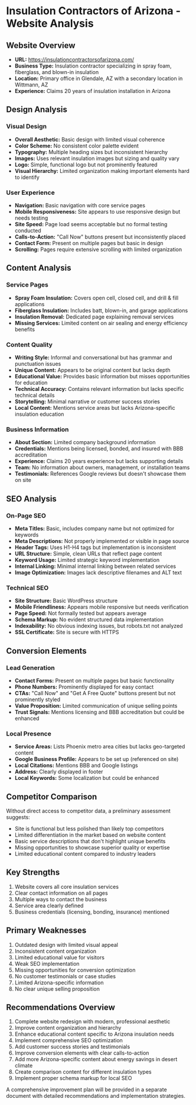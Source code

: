 # Insulation Contractors of Arizona - Website Analysis

## Website Overview
- **URL:** https://insulationcontractorsofarizona.com/
- **Business Type:** Insulation contractor specializing in spray foam, fiberglass, and blown-in insulation
- **Location:** Primary office in Glendale, AZ with a secondary location in Wittmann, AZ
- **Experience:** Claims 20 years of insulation installation in Arizona

## Design Analysis

### Visual Design
- **Overall Aesthetic:** Basic design with limited visual coherence
- **Color Scheme:** No consistent color palette evident
- **Typography:** Multiple heading sizes but inconsistent hierarchy
- **Images:** Uses relevant insulation images but sizing and quality vary
- **Logo:** Simple, functional logo but not prominently featured
- **Visual Hierarchy:** Limited organization making important elements hard to identify

### User Experience
- **Navigation:** Basic navigation with core service pages
- **Mobile Responsiveness:** Site appears to use responsive design but needs testing
- **Site Speed:** Page load seems acceptable but no formal testing conducted
- **Calls-to-Action:** "Call Now" buttons present but inconsistently placed
- **Contact Form:** Present on multiple pages but basic in design
- **Scrolling:** Pages require extensive scrolling with limited organization

## Content Analysis

### Service Pages
- **Spray Foam Insulation:** Covers open cell, closed cell, and drill & fill applications
- **Fiberglass Insulation:** Includes batt, blown-in, and garage applications
- **Insulation Removal:** Dedicated page explaining removal services
- **Missing Services:** Limited content on air sealing and energy efficiency benefits

### Content Quality
- **Writing Style:** Informal and conversational but has grammar and punctuation issues
- **Unique Content:** Appears to be original content but lacks depth
- **Educational Value:** Provides basic information but misses opportunities for education
- **Technical Accuracy:** Contains relevant information but lacks specific technical details
- **Storytelling:** Minimal narrative or customer success stories
- **Local Content:** Mentions service areas but lacks Arizona-specific insulation education

### Business Information
- **About Section:** Limited company background information
- **Credentials:** Mentions being licensed, bonded, and insured with BBB accreditation
- **Experience:** Claims 20 years experience but lacks supporting details
- **Team:** No information about owners, management, or installation teams
- **Testimonials:** References Google reviews but doesn't showcase them on site

## SEO Analysis

### On-Page SEO
- **Meta Titles:** Basic, includes company name but not optimized for keywords
- **Meta Descriptions:** Not properly implemented or visible in page source
- **Header Tags:** Uses H1-H4 tags but implementation is inconsistent
- **URL Structure:** Simple, clean URLs that reflect page content
- **Keyword Usage:** Limited strategic keyword implementation
- **Internal Linking:** Minimal internal linking between related services
- **Image Optimization:** Images lack descriptive filenames and ALT text

### Technical SEO
- **Site Structure:** Basic WordPress structure
- **Mobile Friendliness:** Appears mobile responsive but needs verification
- **Page Speed:** Not formally tested but appears average
- **Schema Markup:** No evident structured data implementation
- **Indexability:** No obvious indexing issues, but robots.txt not analyzed
- **SSL Certificate:** Site is secure with HTTPS

## Conversion Elements

### Lead Generation
- **Contact Forms:** Present on multiple pages but basic functionality
- **Phone Numbers:** Prominently displayed for easy contact
- **CTAs:** "Call Now" and "Get A Free Quote" buttons present but not prominently styled
- **Value Proposition:** Limited communication of unique selling points
- **Trust Signals:** Mentions licensing and BBB accreditation but could be enhanced

### Local Presence
- **Service Areas:** Lists Phoenix metro area cities but lacks geo-targeted content
- **Google Business Profile:** Appears to be set up (referenced on site)
- **Local Citations:** Mentions BBB and Google listings
- **Address:** Clearly displayed in footer
- **Local Keywords:** Some localization but could be enhanced

## Competitor Comparison
Without direct access to competitor data, a preliminary assessment suggests:
- Site is functional but less polished than likely top competitors
- Limited differentiation in the market based on website content
- Basic service descriptions that don't highlight unique benefits
- Missing opportunities to showcase superior quality or expertise
- Limited educational content compared to industry leaders

## Key Strengths
1. Website covers all core insulation services
2. Clear contact information on all pages
3. Multiple ways to contact the business
4. Service area clearly defined
5. Business credentials (licensing, bonding, insurance) mentioned

## Primary Weaknesses
1. Outdated design with limited visual appeal
2. Inconsistent content organization
3. Limited educational value for visitors
4. Weak SEO implementation
5. Missing opportunities for conversion optimization
6. No customer testimonials or case studies
7. Limited Arizona-specific information
8. No clear unique selling proposition

## Recommendations Overview
1. Complete website redesign with modern, professional aesthetic
2. Improve content organization and hierarchy
3. Enhance educational content specific to Arizona insulation needs
4. Implement comprehensive SEO optimization
5. Add customer success stories and testimonials
6. Improve conversion elements with clear calls-to-action
7. Add more Arizona-specific content about energy savings in desert climate
8. Create comparison content for different insulation types
9. Implement proper schema markup for local SEO

A comprehensive improvement plan will be provided in a separate document with detailed recommendations and implementation strategies.
